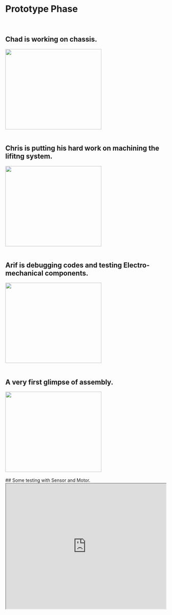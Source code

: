 # Prototype Phase

<br>

## Chad is working on chassis.
<img src="https://github.com/ai598d/IntelServerRobot/blob/gh-pages/Chassis.png?raw=true" width="300" height="250" />

<br>
<br>

## Chris is putting his hard work on machining the lifitng system.
<img src="https://github.com/ai598d/IntelServerRobot/blob/gh-pages/Lift.png?raw=true" width="300" height="250" />
<br>
<br>

## Arif is debugging codes and testing Electro-mechanical components.
<img src="https://github.com/ai598d/IntelServerRobot/blob/gh-pages/Electro_Mechanichal%20Testing.png?raw=true"  width="300" height="250" />

<br>
<br>

## A very first glimpse of assembly.
<img src="https://github.com/ai598d/IntelServerRobot/blob/gh-pages/Assembly.png?raw=true"  width="300" height="250" />

<br>
<br>
## Some testing with Sensor and Motor.

<html>
<body>

<iframe id="player" type="text/html" width="500" height="390"
  src="https://www.youtube.com/embed/UdskE1MlpOw">
  frameborder="0"></iframe>
  
</body>
</html>

